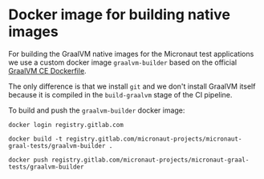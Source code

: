 # Docker image for building native images

For building the GraalVM native images for the Micronaut test applications we use
a custom docker image `graalvm-builder` based on the official 
[GraalVM CE Dockerfile](https://github.com/oracle/docker-images/blob/master/GraalVM/CE/Dockerfile).

The only difference is that we install `git` and we don't install GraalVM itself because it is
compiled in the `build-graalvm` stage of the CI pipeline.

To build and push the `graalvm-builder` docker image:

```
docker login registry.gitlab.com

docker build -t registry.gitlab.com/micronaut-projects/micronaut-graal-tests/graalvm-builder .

docker push registry.gitlab.com/micronaut-projects/micronaut-graal-tests/graalvm-builder
```

